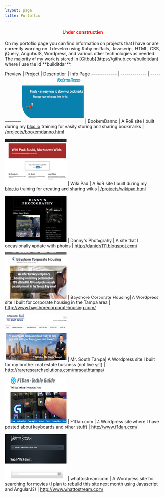 ```yaml
---
layout: page
title: Portoflio
---
```

<h4 style="color:red;"><center>Under construction</center></h4>
On my portoflio page you can find information on projects that I have or are currently working on. I develop using Ruby on Rails, Javascript, HTML, CSS, jQuery, AngularJS, Wordpress, and various other technologies as needed. The majority of my work is stored in [Gitbub](https://github.com/builditdan) where I use the id **builditdan**.

Preview | Project | Description | Info Page
------------- | ------------- | -------------
[<img src="img/bookemdanno.png" height="150" width="200">](https://bookemdanno.herokuapp.com/) | BookemDanno | A RoR site I built during my [bloc.io](http://bloc.io) training for easily storing and sharing bookmarks | <a href="/projects/bookemdanno.html">/projects/bookemdanno.html</a>

[<img src="img/wikipad.png" height="150" width="200">](https://wikipad1.herokuapp.com/) | Wiki Pad | A RoR site I built during my [bloc.io](http://bloc.io) training for creating and sharing wikis | <a href="/projects/wikipad.html">/projects/wikipad.html</a>


[<img src="img/daniels111_blogspot.png" height="150" width="200">](http://daniels111.blogspot.com/) | Danny's Photograhy | A site that I occasionally update with photos | <a href="http://daniels111.blogspot.com/">http://daniels111.blogspot.com/</a>


[<img src="img/bayshorecorporatehousing.png" height="150" width="200">](http://www.bayshorecorporatehousing.com/) | Bayshore Corporate Housing| A Wordpress site I built for corporate housing in the Tampa area | <a href="http://www.bayshorecorporatehousing.com/">http://www.bayshorecorporatehousing.com/</a>


[<img src="img/mrsouthtampa.png" height="150" width="200">](http://rareresearchsolutions.com/mrsouthtampa/) | Mr. South Tampa| A Wordpress site I built for my brother real estate business (not live yet) | <a href="http://rareresearchsolutions.com/mrsouthtampa/">http://rareresearchsolutions.com/mrsouthtampa/</a>


[<img src="img/f1dan.png" height="150" width="200">](http://www.f1dan.com/) | F1Dan.com | A Wordpress site where I have posted about keyboards and other stuff) | <a href="http://www.f1dan.com/">http://www.f1dan.com/</a>

[<img src="img/whattostream.png" height="150" width="200">](http://www.whattostream.com/) | whattostream.com | A Wordpress site for searching for movies (I plan to rebuild this site next month using Javascript and AngularJS) | <a href="http://www.whattostream.com/">http://www.whattostream.com/</a>
